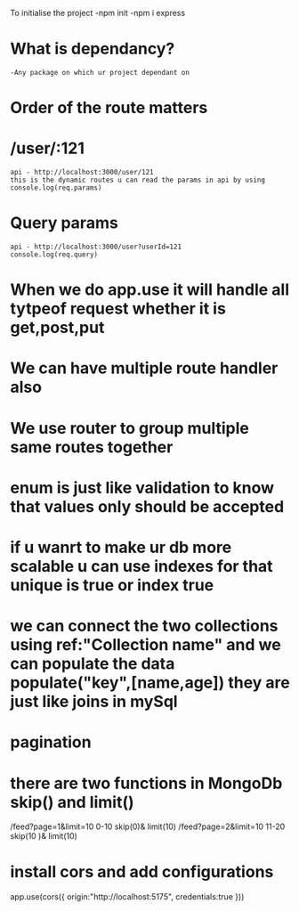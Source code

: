 To initialise the project
-npm init
-npm i express

# What is dependancy?

    -Any package on which ur project dependant on

# Order of the route matters

# /user/:121

    api - http://localhost:3000/user/121
    this is the dynamic routes u can read the params in api by using console.log(req.params)

# Query params

    api - http://localhost:3000/user?userId=121
    console.log(req.query)

# When we do app.use it will handle all tytpeof request whether it is get,post,put

# We can have multiple route handler also

# We use router to group multiple same routes together
# enum is just like validation to know that values only should be accepted
# if u wanrt to make ur db more scalable u can use indexes for that unique is true or index true

# we can connect the two collections using ref:"Collection name" and we can populate the data populate("key",[name,age])  they are just like joins in mySql

# pagination
# there are two functions in MongoDb skip() and limit()
/feed?page=1&limit=10   0-10 skip(0)& limit(10)
/feed?page=2&limit=10   11-20 skip(10 )& limit(10)

# install cors and add configurations
app.use(cors({
  origin:"http://localhost:5175",
  credentials:true
}))


